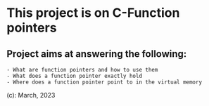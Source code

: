# This project is on C-Function pointers #

## Project aims at answering the following: ##
	- What are function pointers and how to use them
	- What does a function pointer exactly hold
	- Where does a function pointer point to in the virtual memory
(c): March, 2023
